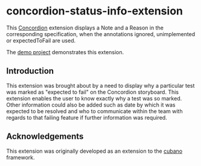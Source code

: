 # concordion-status-info-extension

This [Concordion](www.concordion.org) extension displays a Note and a Reason in the corresponding specification, when the annotations ignored, unimplemented or expectedToFail are used.

The [demo project](https://github.com/concordion/concordion-status-info-extension-demo) demonstrates this extension.

## Introduction

This extension was brought about by a need to display why a particular test was marked as "expected to fail" on the Concordion storyboard. This extension enables the user to know exactly why a test was so marked. Other information could also be added such as date by which it was expected to be resolved and who to communicate within the team with regards to that failing feature if further information was required.

## Acknowledgements

This extension was originally developed as an extension to the [cubano](https://github.com/concordion/cubano) framework.
